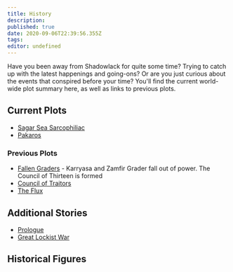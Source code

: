 ```yaml
---
title: History
description: 
published: true
date: 2020-09-06T22:39:56.355Z
tags: 
editor: undefined
---
```


Have you been away from Shadowlack for quite some time? Trying to catch up with the latest happenings and going-ons? Or are you just curious about the events that conspired before your time? You'll find the current world-wide plot summary here, as well as links to previous plots.

## Current Plots

* [Sagar Sea Sarcophiliac](/history/sagar-sea-sarcophiliac "wikilink")
* [Pakaros](/history/pakaros)

### Previous Plots

* [Fallen Graders](/history/fallen-graders "wikilink") - Karryasa and Zamfir Grader fall out of power. The Council of Thirteen is formed
* [Council of Traitors](/history/council-of-traitors "wikilink")
* [The Flux](/history/the-flux "wikilink")

## Additional Stories

* [Prologue](/history/prologue "wikilink")
* [Great Lockist War](/history/great-lockist-war "wikilink")

## Historical Figures